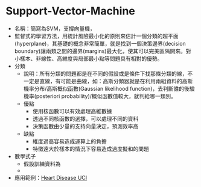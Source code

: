 # Support-Vector-Machine

* 名稱：簡寫為SVM，支撐向量機，
* 監督式的學習方法，用統計風險最小化的原則來估計一個分類的超平面(hyperplane)，其基礎的概念非常簡單，就是找到一個決策邊界(decision boundary)讓兩類之間的邊界(margins)最大化，使其可以完美區隔開來。對小樣本、非線性、高維度與局部最小點等問題具有相對的優勢。
* 分類
  * 說明：所有分類的問題都是在不同的假設或是條件下找那條分類的線，不一定是直線，有可能是曲線，如：高斯分類器就是在利用兩組資料的高斯機率分布/高斯概似函數(Gaussian likelihood function)，去判斷誰的後驗機率(posteriori probability)/概似函數值較大，就判給哪一類別。
  * 優點
    * 使用核函數可以有效處理高維數據
    * 透過不同核函數的選擇，可以處理不同的資料
    * 決策函數由少量的支持向量決定，預測效率高
  * 缺點
    * 維度過高容易造成運算上的負擔
    * 特徵遠大於樣本的情況下容易造成過度擬和的問題
* 數學式子
  * 假設訓練資料為
  * 
* 應用範例：[Heart Disease UCI](https://www.kaggle.com/c/heart-disease-uci/data)

